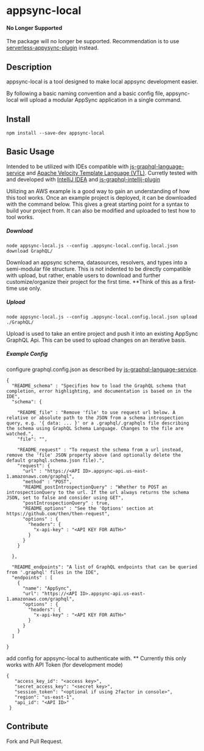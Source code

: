 # appsync-local

#### No Longer Supported
The package will no longer be supported. Recommendation is to use [serverless-appysync-plugin](https://github.com/sid88in/serverless-appsync-plugin) instead.

## Description
appsync-local is a tool designed to make local appsync development easier. 

By following a basic naming convention and a basic config file, appsync-local will upload a modular AppSync application in a single command.

## Install
`npm install --save-dev appsync-local`

## Basic Usage
Intended to be utilized with IDEs compatible with [js-graphql-language-service](https://github.com/jimkyndemeyer/js-graphql-language-service) and [Apache Velocity Template Language (VTL)](http://velocity.apache.org/). Curretly tested with and developed with [IntelliJ IDEA](https://www.jetbrains.com/idea/) and [js-graphql-intellij-plugin](https://github.com/jimkyndemeyer/js-graphql-intellij-plugin)

Utilizing an AWS example is a good way to gain an understanding of how this tool works. Once an example project is deployed, it can be downloaded with the command below. This gives a great starting point for a syntax to build your project from. It can also be modified and uploaded to test how to tool works. 

##### Download
`node appsync-local.js --config .appsync-local.config.local.json download GraphQL/`

Download an appsync schema, datasources, resolvers, and types into a semi-modular file structure. This is not indented to be directly compatible with upload, but rather, enable users to download and further customize/organize their project for the first time. **Think of this as a first-time use only.

##### Upload
`node appsync-local.js --config .appsync-local.config.local.json upload ./GraphQL/`

Upload is used to take an entire project and push it into an existing AppSync GraphQL Api. This can be used to upload changes on an iterative basis.

##### Example Config

configure graphql.config.json as described by [js-graphql-language-service](https://github.com/jimkyndemeyer/js-graphql-language-service).
```
{
  "README_schema" : "Specifies how to load the GraphQL schema that completion, error highlighting, and documentation is based on in the IDE",
  "schema": {

    "README_file" : "Remove 'file' to use request url below. A relative or absolute path to the JSON from a schema introspection query, e.g. '{ data: ... }' or a .graphql/.graphqls file describing the schema using GraphQL Schema Language. Changes to the file are watched.",
    "file": "",

    "README_request" : "To request the schema from a url instead, remove the 'file' JSON property above (and optionally delete the default graphql.schema.json file).",
    "request": {
      "url" : "https://<API ID>.appsync-api.us-east-1.amazonaws.com/graphql",
      "method" : "POST",
      "README_postIntrospectionQuery" : "Whether to POST an introspectionQuery to the url. If the url always returns the schema JSON, set to false and consider using GET",
      "postIntrospectionQuery" : true,
      "README_options" : "See the 'Options' section at https://github.com/then/then-request",
      "options" : {
        "headers": {
          "x-api-key" : "<API KEY FOR AUTH>"
        }
      }
    }

  },

  "README_endpoints": "A list of GraphQL endpoints that can be queried from '.graphql' files in the IDE",
  "endpoints" : [
    {
      "name": "AppSync",
      "url": "https://<API ID>.appsync-api.us-east-1.amazonaws.com/graphql",
      "options" : {
        "headers": {
          "x-api-key" : "<API KEY FOR AUTH>"
        }
      }
    }
  ]

}
```

add config for appsync-local to authenticate with. ** Currently this only works with API Token (for development mode)

```
{
   "access_key_id": "<access key>",
   "secret_access_key": "<secret key>",
   "session_token": "<optional if using 2factor in console>",
   "region": "us-east-1",
   "api_id": "<API ID>"
 }
 ```
 
## Contribute
Fork and Pull Request.
